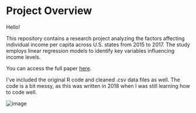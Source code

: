 # Project Overview

Hello!

This repository contains a research project analyzing the factors affecting individual income per capita across U.S. states from 2015 to 2017. The study employs linear regression models to identify key variables influencing income levels.

You can access the full paper [here](https://github.com/johnzhang1051/applied-statistics-final/blob/main/Applied%20Stats%20Final.pdf).

I've included the original R code and cleaned .csv data files as well. The code is a bit messy, as this was written in 2018 when I was still learning how to code well.

![image](https://github.com/user-attachments/assets/fe7314bb-9b85-4ded-9c4f-bc2600411fc1)
